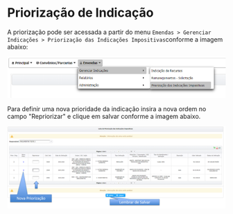 # Priorização de Indicação

A priorização pode ser acessada a partir do menu `Emendas > Gerenciar Indicações > Priorização das Indicações Impositivas`conforme a imagem abaixo:

![](../.gitbook/assets/menu_priorizacao.PNG)

Para definir uma nova prioridade da indicação insira a nova ordem no campo "Repriorizar" e clique em salvar conforme a imagem abaixo.

![](../.gitbook/assets/priorizacao.png)

